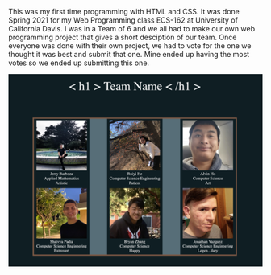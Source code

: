 This was my first time programming with HTML and CSS. It was done Spring 2021 for my Web Programming class ECS-162 at University of California Davis. I was in a Team of 6 and we all had to make our own web programming project that gives a short desciption of our team. Once everyone was done with their own project, we had to vote for the one we thought it was best and submit that one. Mine ended up having the most votes so we ended up submitting this one. 
<br> 


![alt text](ECS162HW1/Images/WebProgrammingHW1.png)

